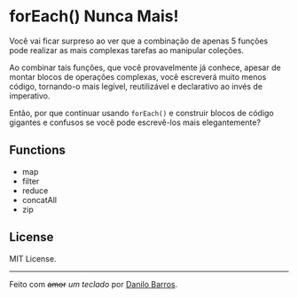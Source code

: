 forEach() Nunca Mais!
=====================

Você vai ficar surpreso ao ver que a combinação de apenas 5 funções pode realizar as 
mais complexas tarefas ao manipular coleções.

Ao combinar tais funções, que você provavelmente já conhece, apesar de montar blocos de 
operações complexas, você escreverá muito menos código, tornando-o mais legível, 
reutilizável e declarativo ao invés de imperativo.

Então, por que continuar usando `forEach()` e construir blocos de código gigantes e 
confusos se você pode escrevê-los mais elegantemente?

Functions
---------

- map
- filter
- reduce
- concatAll
- zip

License
-------

MIT License.

------------

Feito com <strike>amor</strike> _um teclado_ por [Danilo Barros](http://github.com/danilobjr).